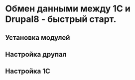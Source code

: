 # Обмен данными между 1С и Drupal8 - быстрый старт.

## Установка модулей

## Настройка друпал

## Настройка 1С

